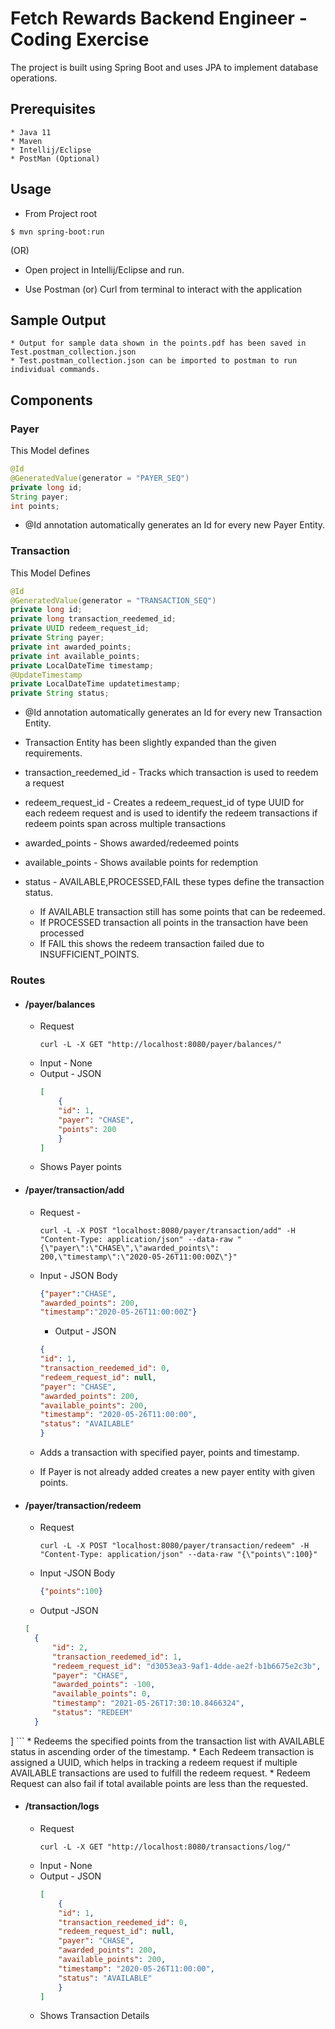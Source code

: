 # Fetch Rewards Backend Engineer - Coding Exercise 

The project is built using Spring Boot and uses JPA to implement database operations.
## Prerequisites 
    * Java 11
    * Maven
    * Intellij/Eclipse
    * PostMan (Optional)
## Usage
 * From Project root
```
$ mvn spring-boot:run
```
(OR)
* Open project in Intellij/Eclipse and run. 

* Use Postman (or) Curl from terminal to interact with the application

## Sample Output 
    * Output for sample data shown in the points.pdf has been saved in Test.postman_collection.json
    * Test.postman_collection.json can be imported to postman to run individual commands.



## Components 

### Payer
This Model defines 
   ```java
@Id
@GeneratedValue(generator = "PAYER_SEQ")
private long id;
String payer;
int points;
   ```
* @Id annotation automatically generates an Id for every new Payer Entity.

### Transaction

This Model Defines 
```java
@Id
@GeneratedValue(generator = "TRANSACTION_SEQ")
private long id;   
private long transaction_reedemed_id;
private UUID redeem_request_id;
private String payer;
private int awarded_points;
private int available_points;
private LocalDateTime timestamp;
@UpdateTimestamp
private LocalDateTime updatetimestamp;
private String status;
   ```
* @Id annotation automatically generates an Id for every new Transaction Entity.

* Transaction Entity has been slightly expanded than the given requirements.

* transaction_reedemed_id - Tracks which transaction is used to reedem a request 

* redeem_request_id - Creates a redeem_request_id of type UUID for each redeem request and is used to identify the redeem transactions if redeem points span across multiple transactions

* awarded_points - Shows awarded/redeemed points

* available_points - Shows available points for redemption

* status - AVAILABLE,PROCESSED,FAIL these types define the transaction status.
  * If AVAILABLE transaction still has some points that can be redeemed.
  * If PROCESSED transaction all points in the transaction have been processed
  * If FAIL this shows the redeem transaction failed due to INSUFFICIENT_POINTS.

### Routes 

* #### **/payer/balances**
    * Request 
        ```
      curl -L -X GET "http://localhost:8080/payer/balances/"
      ```
    * Input - None
    * Output - JSON 
      ```JSON
      [
          {
          "id": 1,
          "payer": "CHASE",
          "points": 200
          }
      ]
      ```
    * Shows Payer points 

* #### **/payer/transaction/add**
    * Request - 
        ```
      curl -L -X POST "localhost:8080/payer/transaction/add" -H "Content-Type: application/json" --data-raw "{\"payer\":\"CHASE\",\"awarded_points\": 200,\"timestamp\":\"2020-05-26T11:00:00Z\"}"
        ```
      
    * Input - JSON Body
        ```JSON
      {"payer":"CHASE",
      "awarded_points": 200,
      "timestamp":"2020-05-26T11:00:00Z"}

      ```
      * Output - JSON
      ```JSON
      {
      "id": 1,
      "transaction_reedemed_id": 0,
      "redeem_request_id": null,
      "payer": "CHASE",
      "awarded_points": 200,
      "available_points": 200,
      "timestamp": "2020-05-26T11:00:00",
      "status": "AVAILABLE"
      }
      ```
    * Adds a transaction with specified payer, points and timestamp.
    * If Payer is not already added creates a new payer entity with given points.

* #### **/payer/transaction/redeem**
    * Request 
      ```
      curl -L -X POST "localhost:8080/payer/transaction/redeem" -H "Content-Type: application/json" --data-raw "{\"points\":100}"
      ```
    * Input  -JSON Body
      ```JSON
      {"points":100}
      ```

    * Output -JSON
  ```JSON
  [
    {
        "id": 2,
        "transaction_reedemed_id": 1,
        "redeem_request_id": "d3053ea3-9af1-4dde-ae2f-b1b6675e2c3b",
        "payer": "CHASE",
        "awarded_points": -100,
        "available_points": 0,
        "timestamp": "2021-05-26T17:30:10.8466324",
        "status": "REDEEM"
    }
]
     ```
    * Redeems the specified points from the transaction list with AVAILABLE status in ascending order of the timestamp.
    * Each Redeem transaction is assigned a UUID, which helps in tracking a redeem request if multiple AVAILABLE transactions are used to fulfill the redeem request.
    * Redeem Request can also fail if total available points are less than the requested.
* #### **/transaction/logs**
    * Request 
      ```
      curl -L -X GET "http://localhost:8080/transactions/log/"
      ```
    * Input - None 
    * Output - JSON
      ```JSON
      [
          {
          "id": 1,
          "transaction_reedemed_id": 0,
          "redeem_request_id": null,
          "payer": "CHASE",
          "awarded_points": 200,
          "available_points": 200,
          "timestamp": "2020-05-26T11:00:00",
          "status": "AVAILABLE"
          }
      ]
      ```
    * Shows Transaction Details